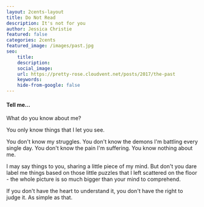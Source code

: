```yaml
---
layout: 2cents-layout
title: Do Not Read
description: It's not for you
author: Jessica Christie
featured: false
categories: 2cents
featured_image: /images/past.jpg
seo:
    title: 
    description:
    social_image:
    url: https://pretty-rose.cloudvent.net/posts/2017/the-past
    keywords:
    hide-from-google: false
---
```

#### Tell me...

What do you know about me?

You only know things that I let you see.

You don't know my struggles. You don't know the demons I'm battling every single day. You don't know the pain I'm suffering. You know nothing about me.

I may say things to you, sharing a little piece of my mind. But don't you dare label me things based on those little puzzles that I left scattered on the floor - the whole picture is so much bigger than your mind to comprehend.

If you don't have the heart to understand it, you don't have the right to judge it. As simple as that.

&nbsp;

